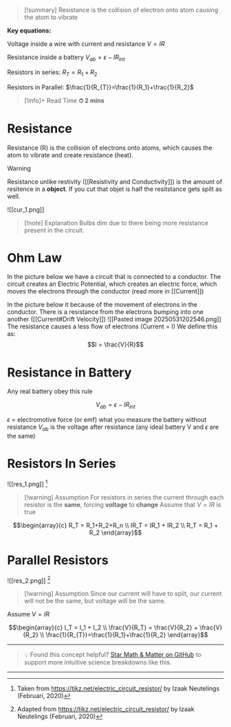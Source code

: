 
>[!summary]
Resistance is the collision of electron onto atom causing the atom to vibrate
>
**Key equations:**
>
Voltage inside a wire with current and resistance
$V = IR$
>
Resistance inside a battery
$V_{ab}=\epsilon-IR_{int}$
>
Resistors in series:
$R_T =  R_1 + R_2$
>
Resistors in Parallel:
$\frac{1}{R_{T}}=\frac{1}{R_1}+\frac{1}{R_2}$

>[!info]+ Read Time
**⏱ 2 mins**
# Resistance 
Resistance (R) is the collision of electrons onto atoms, which causes the atom to vibrate and create resistance (heat).

>[!warning]
Resistance unlike restivity ([[Resistivity and Conductivity]]) is the amount of resitence in a **object**. If you cut that objet is half the resitstance gets spilt as well.

![[cur_1.png]]
>[!note] Explanation 
Bulbs dim due to there being more resistance present in the circuit. 
# Ohm Law
In the picture below we have a circuit that is connected to a conductor. The circuit creates an Electric Potential, which creates an electric force, which moves the electrons through the conductor (read more in [[Current]])

In the picture below it because of the movement of electrons in the conductor. There is a resistance from the electrons bumping into one another ([[Current#Drift Velocity]]) 
![[Pasted image 20250531202546.png]]
The resistance causes a less flow of electrons (Current = I) We define this as:
$$I = \frac{V}{R}$$

# Resistance in Battery
Any real battery obey this rule

$$V_{ab}=\epsilon-IR_{int}$$

$\epsilon$ = electromotive force (or emf) what you measure the battery without resistance 
$V_{ab}$ is the voltage after resistance (any ideal battery V and $\epsilon$ are the same)

# Resistors In Series
![[res_1.png]]
[^1]
>[!warning] Assumption
For resistors in series  the current through each resistor is the **same**, forcing **voltage** to **change** 
Assume that $V = IR$ is true

$$\begin{array}{c}
R_T = R_1+R_2+R_n \\ 
IR_T = IR_1 + IR_2 \\ 
R_T =  R_1 + R_2
\end{array}$$
# Parallel Resistors
![[res_2.png]]
[^2]
>[!warning] Assumption 
Since our current will have to spilt, our current will not be the same, but voltage will be the same. 
>
Assume $V = IR$

$$\begin{array}{c}
I_T = I_1 + I_2 \\ 
\frac{V}{R_T} = \frac{V}{R_2} + \frac{V}{R_2} \\ 
\frac{1}{R_{T}}=\frac{1}{R_1}+\frac{1}{R_2} 
\end{array}$$



[^1]: Taken from https://tikz.net/electric_circuit_resistor/ by  Izaak Neutelings (Februari, 2020) 

[^2]: Adapted from https://tikz.net/electric_circuit_resistor/ by  Izaak Neutelings (Februari, 2020)

---

> 💡 Found this concept helpful? [Star Math & Matter on GitHub](https://github.com/rajeevphysics/Obsidan-MathMatter) to support more intuitive science breakdowns like this.

---
